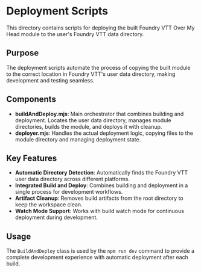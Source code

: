 # Deployment Scripts

This directory contains scripts for deploying the built Foundry VTT Over My Head module to the user's Foundry VTT data directory.

## Purpose

The deployment scripts automate the process of copying the built module to the correct location in Foundry VTT's user data directory, making development and testing seamless.

## Components

- **buildAndDeploy.mjs**: Main orchestrator that combines building and deployment. Locates the user data directory, manages module directories, builds the module, and deploys it with cleanup.
- **deployer.mjs**: Handles the actual deployment logic, copying files to the module directory and managing deployment state.

## Key Features

- **Automatic Directory Detection**: Automatically finds the Foundry VTT user data directory across different platforms.
- **Integrated Build and Deploy**: Combines building and deployment in a single process for development workflows.
- **Artifact Cleanup**: Removes build artifacts from the root directory to keep the workspace clean.
- **Watch Mode Support**: Works with build watch mode for continuous deployment during development.

## Usage

The `BuildAndDeploy` class is used by the `npm run dev` command to provide a complete development experience with automatic deployment after each build.
